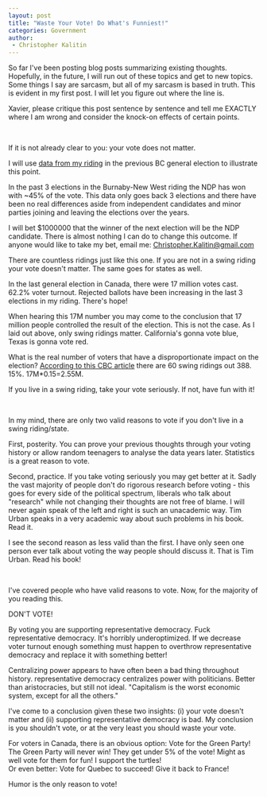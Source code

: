 ```yaml
---
layout: post
title: "Waste Your Vote! Do What's Funniest!"
categories: Government
author:
 - Christopher Kalitin
---
```

<head>
    <meta property="og:image" content="{{site.url}}/assets/images/covers/nasa-is-fucked.jpg">
</head>

So far I've been posting blog posts summarizing existing thoughts. Hopefully, in the future, I will run out of these topics and get to new topics. Some things I say are sarcasm, but all of my sarcasm is based in truth. This is evident in my first post. I will let you figure out where the line is.

Xavier, please critique this post sentence by sentence and tell me EXACTLY where I am wrong and consider the knock-on effects of certain points.

‎

If it is not already clear to you: your vote does not matter.

I will use <a href="https://www.elections.ca/Scripts/vis/PastResults?L=e&ED=59019&EV=99&EV_TYPE=6&QID=-1&PAGEID=28">data from my riding</a> in the previous BC general election to illustrate this point.

In the past 3 elections in the Burnaby-New West riding the NDP has won with ~45% of the vote. This data only goes back 3 elections and there have been no real differences aside from independent candidates and minor parties joining and leaving the elections over the years.

I will bet $1000000 that the winner of the next election will be the NDP candidate. There is almost nothing I can do to change this outcome. If anyone would like to take my bet, email me: Christopher.Kalitin@gmail.com

There are countless ridings just like this one. If you are not in a swing riding your vote doesn't matter. The same goes for states as well.

In the last general election in Canada, there were 17 million votes cast. 62.2% voter turnout. Rejected ballots have been increasing in the last 3 elections in my riding. There's hope!

When hearing this 17M number you may come to the conclusion that 17 million people controlled the result of the election. This is not the case. As I laid out above, only swing ridings matter. California's gonna vote blue, Texas is gonna vote red.

What is the real number of voters that have a disproportionate impact on the election? <a href="https://newsinteractives.cbc.ca/elections/federal/2019/battlegrounds/">According to this CBC article</a> there are 60 swing ridings out 388. 15%. 17M*0.15=2.55M.

If you live in a swing riding, take your vote seriously. If not, have fun with it!

‎

In my mind, there are only two valid reasons to vote if you don't live in a swing riding/state.

First, posterity. You can prove your previous thoughts through your voting history or allow random teenagers to analyse the data years later. Statistics is a great reason to vote.

Second, practice. If you take voting seriously you may get better at it. Sadly the vast majority of people don't do rigorous research before voting - this goes for every side of the political spectrum, liberals who talk about "research" while not changing their thoughts are not free of blame. I will never again speak of the left and right is such an unacademic way. Tim Urban speaks in a very academic way about such problems in his book. Read it.

I see the second reason as less valid than the first. I have only seen one person ever talk about voting the way people should discuss it. That is Tim Urban. Read his book!

‎

I've covered people who have valid reasons to vote. Now, for the majority of you reading this.

DON'T VOTE!

By voting you are supporting representative democracy. Fuck representative democracy. It's horribly underoptimized. If we decrease voter turnout enough something must happen to overthrow representative democracy and replace it with something better!

Centralizing power appears to have often been a bad thing throughout history. representative democracy centralizes power with politicians. Better than aristocracies, but still not ideal. "Capitalism is the worst economic system, except for all the others."

I've come to a conclusion given these two insights: (i) your vote doesn't matter and (ii) supporting representative democracy is bad. My conclusion is you shouldn't vote, or at the very least you should waste your vote.

For voters in Canada, there is an obvious option: Vote for the Green Party!  
The Green Party will never win! They get under 5% of the vote! Might as well vote for them for fun! I support the turtles!  
Or even better: Vote for Quebec to succeed! Give it back to France!

Humor is the only reason to vote!